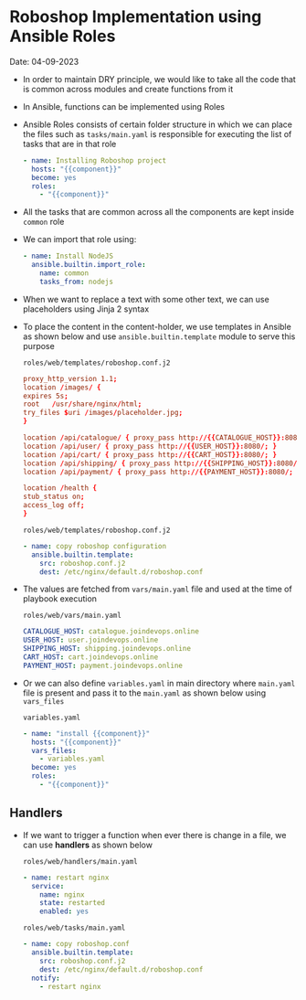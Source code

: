 # Roboshop Implementation using Ansible Roles

Date: 04-09-2023

- In order to maintain DRY principle, we would like to take all the code that is common across modules and create functions from it
- In Ansible, functions can be implemented using Roles
- Ansible Roles consists of certain folder structure in which we can place the files such as `tasks/main.yaml` is responsible for executing the list of tasks that are in that role

  ```yaml
  - name: Installing Roboshop project
    hosts: "{{component}}"
    become: yes
    roles:
      - "{{component}}"
  ```

- All the tasks that are common across all the components are kept inside `common` role
- We can import that role using:

  ```yaml
  - name: Install NodeJS
    ansible.builtin.import_role:
      name: common
      tasks_from: nodejs
  ```

- When we want to replace a text with some other text, we can use placeholders using Jinja 2 syntax
- To place the content in the content-holder, we use templates in Ansible as shown below and use `ansible.builtin.template` module to serve this purpose

  `roles/web/templates/roboshop.conf.j2`

  ```conf
  proxy_http_version 1.1;
  location /images/ {
  expires 5s;
  root   /usr/share/nginx/html;
  try_files $uri /images/placeholder.jpg;
  }

  location /api/catalogue/ { proxy_pass http://{{CATALOGUE_HOST}}:8080/; }
  location /api/user/ { proxy_pass http://{{USER_HOST}}:8080/; }
  location /api/cart/ { proxy_pass http://{{CART_HOST}}:8080/; }
  location /api/shipping/ { proxy_pass http://{{SHIPPING_HOST}}:8080/; }
  location /api/payment/ { proxy_pass http://{{PAYMENT_HOST}}:8080/; }

  location /health {
  stub_status on;
  access_log off;
  }
  ```

  `roles/web/templates/roboshop.conf.j2`

  ```yaml
  - name: copy roboshop configuration
    ansible.builtin.template:
      src: roboshop.conf.j2
      dest: /etc/nginx/default.d/roboshop.conf
  ```

- The values are fetched from `vars/main.yaml` file and used at the time of playbook execution

  `roles/web/vars/main.yaml`

  ```yaml
  CATALOGUE_HOST: catalogue.joindevops.online
  USER_HOST: user.joindevops.online
  SHIPPING_HOST: shipping.joindevops.online
  CART_HOST: cart.joindevops.online
  PAYMENT_HOST: payment.joindevops.online
  ```

- Or we can also define `variables.yaml` in main directory where `main.yaml` file is present and pass it to the `main.yaml` as shown below using `vars_files`

  `variables.yaml`

  ```yaml
  - name: "install {{component}}"
    hosts: "{{component}}"
    vars_files:
      - variables.yaml
    become: yes
    roles:
      - "{{component}}"
  ```

## Handlers

- If we want to trigger a function when ever there is change in a file, we can use **handlers** as shown below

  `roles/web/handlers/main.yaml`

  ```yaml
  - name: restart nginx
    service:
      name: nginx
      state: restarted
      enabled: yes
  ```

  `roles/web/tasks/main.yaml`

  ```yaml
  - name: copy roboshop.conf
    ansible.builtin.template:
      src: roboshop.conf.j2
      dest: /etc/nginx/default.d/roboshop.conf
    notify:
      - restart nginx
  ```

